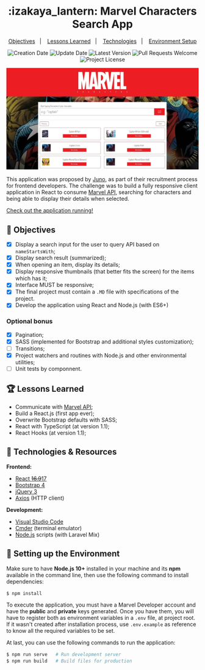 <h1 align="center">
  :izakaya_lantern: Marvel Characters Search App
</h1>

<p align="center">
  <a href="#pencil-objectives">Objectives</a>&nbsp;&nbsp;&nbsp;|&nbsp;&nbsp;&nbsp;
  <a href="#trophy-lessons-learned">Lessons Learned</a>&nbsp;&nbsp;&nbsp;|&nbsp;&nbsp;&nbsp;
  <a href="#rocket-technologies--resources">Technologies</a>&nbsp;&nbsp;&nbsp;|&nbsp;&nbsp;&nbsp;
  <a href="#hammer-setting-up-the-environment">Environment Setup</a>
</p>

<p align="center">
  <img src="https://img.shields.io/static/v1?labelColor=000000&color=ed1d24&label=created%20at&message=Jul%202019" alt="Creation Date" />

  <img src="https://img.shields.io/github/last-commit/juliolmuller/marvel-characters?label=updated%20at&labelColor=000000&color=ed1d24" alt="Update Date" />

  <img src="https://img.shields.io/github/v/tag/juliolmuller/marvel-characters?label=latest%20version&labelColor=000000&color=ed1d24" alt="Latest Version" />

  <img src="https://img.shields.io/static/v1?labelColor=000000&color=ed1d24&label=PRs&message=welcome" alt="Pull Requests Welcome" />

  <img src="https://img.shields.io/github/license/juliolmuller/marvel-characters?labelColor=000000&color=ed1d24" alt="Project License" />
</p>

![Marvel Characters snapshot](./src/assets/images/app-overview.jpg)

This application was proposed by [Juno](https://www.juno.com.br/), as part of their recruitment process for frontend developers. The challenge was to build a fully responsive client application in React to consume [Marvel API](https://developer.marvel.com/docs#!/public/getCreatorCollection_get_0), searching for characters and being able to display their details when selected.

[Check out the application running!](https://the-marvel-characters.vercel.app/)

## :pencil: Objectives

- [x] Display a search input for the user to query API based on  `nameStartsWith`;
- [x] Display search result (summarized);
- [x] When opening an item, display its details;
- [x] Display responsive thumbnails (that better fits the screen) for the items which has it;
- [x] Interface MUST be responsive;
- [x] The final project must contain a `.MD` file with specifications of the project.
- [x] Develop the application using React and Node.js (with ES6+)

### Optional bonus

- [x] Pagination;
- [x] SASS (implemented for Bootstrap and additional styles customization);
- [ ] Transitions;
- [x] Project watchers and routines with Node.js and other environmental utilities;
- [ ] Unit tests by componnent.

## :trophy: Lessons Learned

- Communicate with [Marvel API](https://developer.marvel.com/);
- Build a React.js (first app ever);
- Overwrite Bootstrap defaults with SASS;
- React with TypeScript (at version 1.1);
- React Hooks (at version 1.1);

## :rocket: Technologies & Resources

**Frontend:**
- [React ~~16.9~~17](https://reactjs.org)
- [Bootstrap 4](https://getbootstrap.com/)
- [jQuery 3](https://jquery.com/)
- [Axios](https://github.com/axios/axios) (HTTP client)

**Development:**
- [Visual Studio Code](https://code.visualstudio.com/)
- [Cmder](https://cmder.net/) (terminal emulator)
- [Node.js](https://nodejs.org/en/) scripts (with Laravel Mix)

## :hammer: Setting up the Environment

Make sure to have **Node.js 10+** installed in your machine and its **npm** available in the command line, then use the following command to install dependencies:

```bash
$ npm install
```

To execute the application, you must have a Marvel Developer account and have the **public** and **private** keys generated. Once you have them, you will have to register both as environment variables in a `.env` file, at project root. If it wasn't created after installation process, use `.env.example` as reference to know all the required variables to be set.

At last, you can use the following commands to run the application:

```bash
$ npm run serve   # Run development server
$ npm run build   # Build files for production
```
